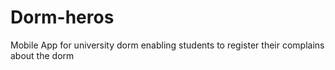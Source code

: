 # Dorm-heros

Mobile App for university dorm enabling students to register their complains about the dorm
